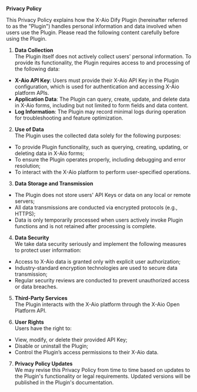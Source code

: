 **Privacy Policy**

This Privacy Policy explains how the X-Aio Dify Plugin (hereinafter referred to as the "Plugin") handles personal information and data involved when users use the Plugin. Please read the following content carefully before using the Plugin.

1. **Data Collection**  
The Plugin itself does not actively collect users' personal information. To provide its functionality, the Plugin requires access to and processing of the following data:

- **X-Aio API Key**: Users must provide their X-Aio API Key in the Plugin configuration, which is used for authentication and accessing X-Aio platform APIs.  
- **Application Data**: The Plugin can query, create, update, and delete data in X-Aio forms, including but not limited to form fields and data content.  
- **Log Information**: The Plugin may record minimal logs during operation for troubleshooting and feature optimization.

2. **Use of Data**  
The Plugin uses the collected data solely for the following purposes:

- To provide Plugin functionality, such as querying, creating, updating, or deleting data in X-Aio forms;  
- To ensure the Plugin operates properly, including debugging and error resolution;  
- To interact with the X-Aio platform to perform user-specified operations.

3. **Data Storage and Transmission**  
- The Plugin does not store users' API Keys or data on any local or remote servers;  
- All data transmissions are conducted via encrypted protocols (e.g., HTTPS);  
- Data is only temporarily processed when users actively invoke Plugin functions and is not retained after processing is complete.

4. **Data Security**  
We take data security seriously and implement the following measures to protect user information:

- Access to X-Aio data is granted only with explicit user authorization;  
- Industry-standard encryption technologies are used to secure data transmission;  
- Regular security reviews are conducted to prevent unauthorized access or data breaches.

5. **Third-Party Services**  
The Plugin interacts with the X-Aio platform through the X-Aio Open Platform API.

6. **User Rights**  
Users have the right to:

- View, modify, or delete their provided API Key;  
- Disable or uninstall the Plugin;  
- Control the Plugin’s access permissions to their X-Aio data.

7. **Privacy Policy Updates**  
We may revise this Privacy Policy from time to time based on updates to the Plugin's functionality or legal requirements. Updated versions will be published in the Plugin's documentation.

